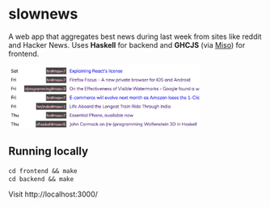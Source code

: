 # slownews

A web app that aggregates best news during last week from sites like reddit and Hacker News. Uses **Haskell** for backend and **GHCJS** (via [Miso](https://haskell-miso.org)) for frontend. 

<img src="./screenshot.png" width="75%"></img>

## Running locally

```
cd frontend && make
cd backend && make
```

Visit http://localhost:3000/
